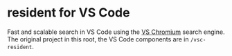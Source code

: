 # resident for VS Code

Fast and scalable search in VS Code using the [VS Chromium](https://chromium.github.io/vs-chromium) search engine.
The original project in this root, the VS Code components are in `/vsc-resident`.
